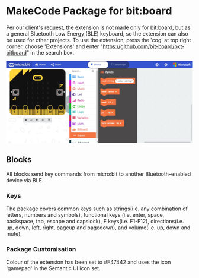 # MakeCode Package for bit:board

Per our client's request, the extension is not made only for bit:board, but as a general Bluetooth Low Energy (BLE) keyboard, so the extension can also be used for other projects. To use the extension, press the 'cog' at top right corner, choose 'Extensions' and enter "https://github.com/bit-board/pxt-bitboard" in the search box.

[![MakeCode Package for bit:board](https://github.com/bit-board/bitboard-docs/raw/master/images/makecodepackage.JPG)](https://github.com/bit-board/bitboard-docs/raw/master/images/makecodepackage.JPG)

## Blocks
All blocks send key commands from micro:bit to another Bluetooth-enabled device via BLE.

### Keys
The package covers common keys such as strings(i.e. any combination of letters, numbers and symbols), functional keys (i.e. enter, space, backspace, tab, escape and capslock), F keys(i.e. F1-F12), directions(i.e. up, down, left, right, pageup and pagedown), and volume(i.e. up, down and mute).

### Package Customisation
Colour of the extension has been set to #F47442 and uses the icon 'gamepad' in the Semantic UI icon set.
